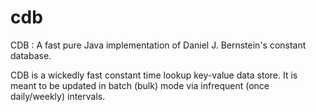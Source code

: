 cdb
===

CDB : A fast pure Java implementation of Daniel J. Bernstein's constant database.

CDB is a wickedly fast constant time lookup key-value data store. 
It is meant to be updated in batch (bulk) mode via infrequent (once daily/weekly) intervals.
